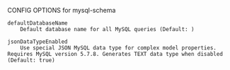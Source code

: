 
CONFIG OPTIONS for mysql-schema

	defaultDatabaseName
	    Default database name for all MySQL queries (Default: )

	jsonDataTypeEnabled
	    Use special JSON MySQL data type for complex model properties. Requires MySQL version 5.7.8. Generates TEXT data type when disabled (Default: true)


